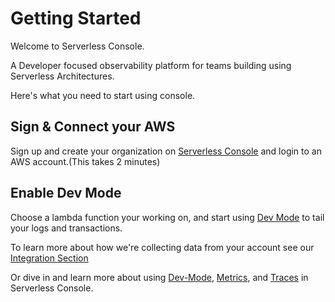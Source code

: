 <!--
title: Getting Started
menuText: Getting Started
description: 
menuOrder: 1
-->

# Getting Started
Welcome to Serverless Console. 

A Developer focused observability platform for
teams building using Serverless Architectures.

Here's what you need to start using console.

## Sign & Connect your AWS
Sign up and create your organization on [Serverless Console](https://console.serverless.com?ref_website=https%3A%2F%2Fwww.serverless.com%2Fconsole%2Fdocs%2F) and login to an AWS account.(This takes 2 minutes)

## Enable Dev Mode 
Choose a lambda function your working on, and start using [Dev Mode](product/dev-mode.md#real-time-logging) to tail your logs and transactions.

To learn more about how we're collecting data from your account see our [Integration Section](./integrations/)

Or dive in and learn more about using [Dev-Mode](./product/dev-mode.md), [Metrics](./product/metrics.md), and [Traces](./product/traces.md) in Serverless Console.
